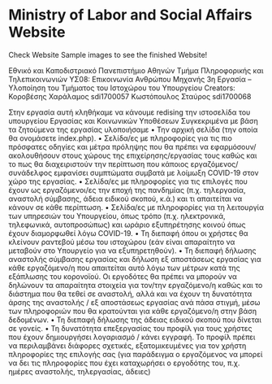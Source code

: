 # Ministry of Labor and Social Affairs Website

Check Website Sample images to see the finished Website!

Eθνικό και Καποδιστριακό Πανεπιστήμιο Αθηνών Τμήμα Πληροφορικής και Τηλεπικοινωνιών
ΥΣ08: Επικοινωνία Ανθρώπου Μηχανής
3η Εργασία – Υλοποίηση του Τμήματος του Ιστοχώρου του Υπουργείου
Creators: 
Κοροβέσης Χαράλαμος sdi1700057
Κωστόπουλος Σταύρος sdi1700068

Στην εργασία αυτή κληθήκαμε να κάνουμε redising την ιστοσελίδα του υπουργείου Εργασίας και Κοινωνικών Υποθέσεων
Συγκεκριμένα με βάση τα ζητούμενα της εργασίας υλοποιήσαμε 
• Την αρχική σελίδα (την οποία θα ονομάσετε index.php).
• Σελίδα/ες με πληροφορίες για τις πιο πρόσφατες οδηγίες και μέτρα πρόληψης που θα πρέπει να εφαρμόσουν/ακολουθήσουν στους χώρους της επιχείρησης/εργασίας τους καθώς και το πως θα διαχειριστούν την περίπτωση που κάποιος εργαζόμενος/συνάδελφος εμφανίσει συμπτώματα συμβατά με λοίμωξη COVID-19 στον χώρο της εργασίας.
• Σελίδα/ες με πληροφορίες για τις επιλογές που έχουν ως εργαζόμενοι/ες την εποχή της πανδημίας (π.χ. τηλεργασία, αναστολή σύμβασης, άδεια ειδικού σκοπού, κ.ά.) και τι απαιτείται να κάνουν σε κάθε περίπτωση.
• Σελίδα/ες με πληροφορίες για τη λειτουργία των υπηρεσιών του Υπουργείου, όπως τρόπο (π.χ. ηλεκτρονικά, τηλεφωνικά, αυτοπροσώπως) και ωράριο εξυπηρέτησης κοινού όπως έχουν διαμορφωθεί λόγω COVID-19.
• Τη διεπαφή όπου οι χρήστες θα κλείνουν ραντεβού μέσω του ιστοχώρου (εάν είναι απαραίτητο να μεταβούν στο Υπουργείο για να εξυπηρετηθούν).
• Τη διεπαφή δήλωσης αναστολής σύμβασης εργασίας και δήλωση εξ αποστάσεως εργασίας για κάθε εργαζόμενο/η που απαιτείται αυτό λόγω των μέτρων κατά της εξάπλωσης του κορονοϊού. Οι εργοδότες θα πρέπει να μπορούν να δηλώνουν τα απαραίτητα στοιχεία για τον/την εργαζόμενο/η καθώς και το διάστημα που θα τεθεί σε αναστολή, αλλά και να έχουν τη δυνατότητα άρσης της αναστολής / εξ αποστάσεως εργασίας ανά πάσα στιγμή, μέσω των πληροφοριών που θα κρατούνται για κάθε εργαζόμενο/η στην βάση δεδομένων.
• Τη διεπαφή δήλωσης της άδειας ειδικού σκοπού που δίνεται σε γονείς.
• Τη δυνατότητα επεξεργασίας του προφίλ για τους χρήστες που έχουν δημιουργήσει λογαριασμό / κάνει εγγραφή. Το προφίλ πρέπει να περιλαμβάνει διάφορες σχετικές, εξατομικευμένες για τον χρήστη πληροφορίες της επιλογής σας (για παράδειγμα ο εργαζόμενος να μπορεί να δει τις πληροφορίες που έχει καταχωρήσει ο εργοδότης του, π.χ. ημέρες αναστολής, τηλεργασίας, άδειες)
